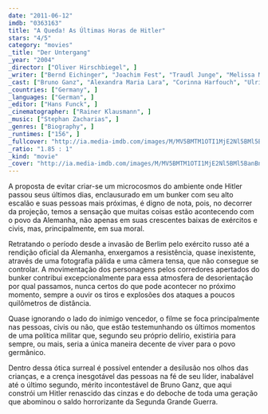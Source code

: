 ```yaml
---
date: "2011-06-12"
imdb: "0363163"
title: "A Queda! As Últimas Horas de Hitler"
stars: "4/5"
category: "movies"
_title: "Der Untergang"
_year: "2004"
_director: ["Oliver Hirschbiegel", ]
_writer: ["Bernd Eichinger", "Joachim Fest", "Traudl Junge", "Melissa Müller", ]
_cast: ["Bruno Ganz", "Alexandra Maria Lara", "Corinna Harfouch", "Ulrich Matthes", "Juliane Köhler", "Heino Ferch", "Christian Berkel", "Matthias Habich", "Thomas Kretschmann", ]
_countries: ["Germany", ]
_languages: ["German", ]
_editor: ["Hans Funck", ]
_cinematographer: ["Rainer Klausmann", ]
_music: ["Stephan Zacharias", ]
_genres: ["Biography", ]
_runtimes: ["156", ]
_fullcover: "http://ia.media-imdb.com/images/M/MV5BMTM1OTI1MjE2Nl5BMl5BanBnXkFtZTcwMTEwMzc4NA@@.jpg"
_ratio: "1.85 : 1"
_kind: "movie"
_cover: "http://ia.media-imdb.com/images/M/MV5BMTM1OTI1MjE2Nl5BMl5BanBnXkFtZTcwMTEwMzc4NA@@._V1._SX94_SY140_.jpg"
---
```

A proposta de evitar criar-se um microcosmos do ambiente onde Hitler passou seus últimos dias, enclausurado em um bunker com seu alto escalão e suas pessoas mais próximas, é digno de nota, pois, no decorrer da projeção, temos a sensação que muitas coisas estão acontecendo com o povo da Alemanha, não apenas em suas crescentes baixas de exércitos e civis, mas, principalmente, em sua moral.

Retratando o período desde a invasão de Berlim pelo exército russo até a rendição oficial da Alemanha, enxergamos a resistência, quase inexistente, através de uma fotografia pálida e uma câmera tensa, que não consegue se controlar. A movimentação dos personagens pelos corredores apertados do bunker contribui excepcionalmente para essa atmosfera de desorientação por qual passamos, nunca certos do que pode acontecer no próximo momento, sempre a ouvir os tiros e explosões dos ataques a poucos quilômetros de distância.

Quase ignorando o lado do inimigo vencedor, o filme se foca principalmente nas pessoas, civis ou não, que estão testemunhando os últimos momentos de uma política militar que, segundo seu próprio delírio, existiria para sempre, ou mais, seria a única maneira decente de viver para o povo germânico.

Dentro dessa ótica surreal é possível entender a desilusão nos olhos das crianças, e a crença inesgotável das pessoas na fé de seu líder, inabalável até o último segundo, mérito incontestável de Bruno Ganz, que aqui constrói um Hitler renascido das cinzas e do deboche de toda uma geração que abominou o saldo horrorizante da Segunda Grande Guerra.

